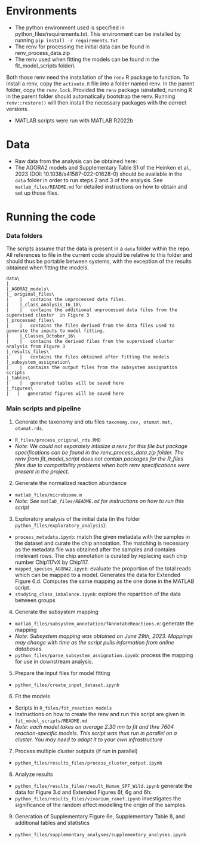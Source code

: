 # Environments

- The python environment used is specified in python_files/requirements.txt. This environment can be installed by running
``` pip install -r requirements.txt ```
- The renv for processing the initial data can be found in renv_process_data.zip
- The renv used when fitting the models can be found in the fit_model_scripts folder\\

Both those renv need the installation of the ```renv``` R package to function. To install a renv, copy the ```activate.R``` file into a folder named renv. In the parent folder, copy the ```renv.lock```. Provided the ```renv``` package isinstalled, running R in the parent folder should automatically bootstrap the renv. Running ```renv::restore()``` will then install the necessary packages with the correct versions.

- MATLAB scripts were run with MATLAB R2022b

# Data

- Raw data from the analysis can be obtained here:
- The AGORA2 models and Supplementary Table S1 of the Heinken et al., 2023 (DOI: 10.1038/s41587-022-01628-0) should be available in the ```data``` folder in order to run steps 2 and 3 of the analysis. See ```matlab_files/README.md``` for detailed instructions on how to obtain and set up those files.

# Running the code

### Data folders

The scripts assume that the data is present in a ```data``` folder within the repo. All references to file in the current code should be relative to this folder and should thus be portable between systems, with the exception of the results obtained when fitting the models.

```
data\
|
|_AGORA2_models\
|_ original_files\
|    |   contains the unprocessed data files.
|    |_class_analysis_16_10\
|    |   contains the additional unprocessed data files from the supervised cluster  in Figure 3
|_processed_files\
|    |   contains the files derived from the data files used to generate the inputs to model fitting.
|    |_Classes_October_16\
|    |   contains the derived files from the supervised cluster analysis from Figure 3
|_results_files\
|    |   contains the files obtained after fitting the models
|_subsystem_assignation\
|    |  contains the output files from the subsystem assignation scripts
|_tables\
|    |   generated tables will be saved here
|_figures\
|   |   generated figures will be saved here
```

### Main scripts and pipeline

1. Generate the taxonomy and otu files ```taxonomy.csv, otumat.mat, otumat.rds```.
- ```R_files/process_original_rds.RMD```
- *Note: We could not separately intialize a renv for this file but package specifications can be found in the renv_process_data.zip folder. The renv from fit_model_script does not contain packages for the R_files files due to compatibility problems when both renv specifications were present in the project.*

2. Generate the normalized reaction abundance
- ```matlab_files/microbiome.m```
- *Note: See ```matlab_files/README.md``` for instructions on how to run this script*

3. Exploratory analysis of the initial data  (in the folder ```python_files/exploratory_analysis```):
- ```process_metadata.ipynb```: match the given metadata with the samples in the dataset and curate the chip annotation. The matching is necessary as the metadata file was obtained after the samples and contains irrelevant rows. The chip annotation is curated by replacing each chip number Chip117vX by Chip117.
- ```mapped_species_AGORA2.ipynb```: evaluate the proportion of the total reads which can be mapped to a model. Generates the data for Extended Figure 6.d. Computes the same mapping as the one done in the MATLAB script.
- ```studying_class_imbalance.ipynb```: explore the repartition of the data between groups 


4. Generate the subsystem mapping
- ```matlab_files/subsystem_annotation/fAnnotateReactions.m```: generate the mapping
- *Note: Subsystem mapping was obtained on June 29th, 2023. Mappings may change with time as the script pulls information from online databases.*
- ```python_files/parse_subsystem_assignation.ipynb```: process the mapping for use in downstream analysis.

5. Prepare the input files for model fitting
- ```python_files/create_input_dataset.ipynb```

6. Fit the models
- Scripts in ```R_files/fit_reaction models```  
- Instructions on how to create the renv and run this script are given in ```fit_model_scripts/README.md```
- *Note: each model takes on average 2.30 mn to fit and thre 7604 reaction-specific models.  This script was thus run in parallel on a cluster. You may need to adapt it to your own infrastructure*

7. Process multiple cluster outputs (if run in parallel)
- ```python_files/results_files/process_cluster_output.ipynb```

8. Analyze results 
- ```python_files/results_files/result_Human_SPF_Wild.ipynb``` generate the data for Figure 3.d and Extended Figures 6f, 6g and 6h: 
- ```python_files/results_files/vivarium_ranef.ipynb``` investigates the significance of the random effect modelling the origin of the samples.

9. Generation of Supplementary Figure 6e, Supplementary Table 8, and additional tables and statistics
- ```python_files/supplementary_analyses/supplementary_analyses.ipynb```


